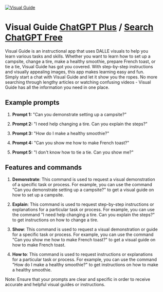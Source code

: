
[![Visual Guide](https://files.oaiusercontent.com/file-nl2hnlYQdTeqDPR5rAF6Yed0?se=2123-10-17T04%3A33%3A33Z&sp=r&sv=2021-08-06&sr=b&rscc=max-age%3D31536000%2C%20immutable&rscd=attachment%3B%20filename%3D6c65d548-7b52-41cb-bc65-6e39b866ba60.png&sig=chPe%2BaGcxB6WXuhyAftXUr4kOsNmzz2rZdYJj5PtdjY%3D)](https://chat.openai.com/g/g-mIfAtqFX6-visual-guide)

# Visual Guide [ChatGPT Plus](https://chat.openai.com/g/g-mIfAtqFX6-visual-guide) / [Search ChatGPT Free](https://gptcall.net/index.html#/?search=Visual%20Guide)

Visual Guide is an instructional app that uses DALLE visuals to help you learn various tasks and skills. Whether you want to learn how to set up a campsite, change a tire, make a healthy smoothie, prepare French toast, or tie a tie, Visual Guide has got you covered. With step-by-step instructions and visually appealing images, this app makes learning easy and fun. Simply start a chat with Visual Guide and let it show you the ropes. No more searching through lengthy articles or watching confusing videos - Visual Guide has all the information you need in one place.

## Example prompts

1. **Prompt 1:** "Can you demonstrate setting up a campsite?"

2. **Prompt 2:** "I need help changing a tire. Can you explain the steps?"

3. **Prompt 3:** "How do I make a healthy smoothie?"

4. **Prompt 4:** "Can you show me how to make French toast?"

5. **Prompt 5:** "I don't know how to tie a tie. Can you show me?"

## Features and commands

1. **Demonstrate**: This command is used to request a visual demonstration of a specific task or process. For example, you can use the command "Can you demonstrate setting up a campsite?" to get a visual guide on how to set up a campsite.

2. **Explain**: This command is used to request step-by-step instructions or explanations for a particular task or process. For example, you can use the command "I need help changing a tire. Can you explain the steps?" to get instructions on how to change a tire.

3. **Show**: This command is used to request a visual demonstration or guide for a specific task or process. For example, you can use the command "Can you show me how to make French toast?" to get a visual guide on how to make French toast.

4. **How to**: This command is used to request instructions or explanations for a particular task or process. For example, you can use the command "How do I make a healthy smoothie?" to get instructions on how to make a healthy smoothie.

Note: Ensure that your prompts are clear and specific in order to receive accurate and helpful visual guides or instructions.



